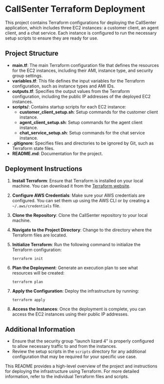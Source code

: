 # CallSenter Terraform Deployment

This project contains Terraform configurations for deploying the CallSenter application, which includes three EC2 instances: a customer client, an agent client, and a chat service. Each instance is configured to run the necessary setup scripts to ensure they are ready for use.

## Project Structure

- **main.tf**: The main Terraform configuration file that defines the resources for the EC2 instances, including their AMI, instance type, and security group settings.
- **variables.tf**: This file defines the input variables for the Terraform configuration, such as instance types and AMI IDs.
- **outputs.tf**: Specifies the output values from the Terraform configuration, including the public IP addresses of the deployed EC2 instances.
- **scripts/**: Contains startup scripts for each EC2 instance:
  - **customer_client_setup.sh**: Setup commands for the customer client instance.
  - **agent_client_setup.sh**: Setup commands for the agent client instance.
  - **chat_service_setup.sh**: Setup commands for the chat service instance.
- **.gitignore**: Specifies files and directories to be ignored by Git, such as Terraform state files.
- **README.md**: Documentation for the project.

## Deployment Instructions

1. **Install Terraform**: Ensure that Terraform is installed on your local machine. You can download it from the [Terraform website](https://www.terraform.io/downloads.html).

2. **Configure AWS Credentials**: Make sure your AWS credentials are configured. You can set them up using the AWS CLI or by creating a `~/.aws/credentials` file.

3. **Clone the Repository**: Clone the CallSenter repository to your local machine.

4. **Navigate to the Project Directory**: Change to the directory where the Terraform files are located.

5. **Initialize Terraform**: Run the following command to initialize the Terraform configuration:
   ```
   terraform init
   ```

6. **Plan the Deployment**: Generate an execution plan to see what resources will be created:
   ```
   terraform plan
   ```

7. **Apply the Configuration**: Deploy the infrastructure by running:
   ```
   terraform apply
   ```

8. **Access the Instances**: Once the deployment is complete, you can access the EC2 instances using their public IP addresses.

## Additional Information

- Ensure that the security group "launch lizard 4" is properly configured to allow necessary traffic to and from the instances.
- Review the setup scripts in the `scripts` directory for any additional configuration that may be required for your specific use case.

This README provides a high-level overview of the project and instructions for deploying the infrastructure using Terraform. For more detailed information, refer to the individual Terraform files and scripts.